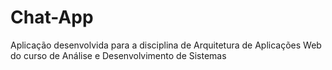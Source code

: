 # Chat-App
Aplicação desenvolvida para a disciplina de Arquitetura de Aplicações Web do curso de Análise e Desenvolvimento de Sistemas
